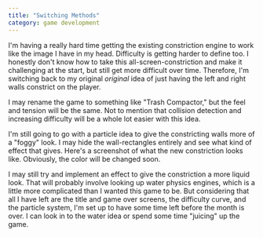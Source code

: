 ```yaml
---
title: "Switching Methods"
category: game development
---
```

I'm having a really hard time getting the existing constriction engine to work like the image I have in my head. Difficulty is getting harder to define too. I honestly don't know how to take this all-screen-constriction and make it challenging at the start, but still get more difficult over time. Therefore, I'm switching back to my original *original* idea of just having the left and right walls constrict on the player.

I may rename the game to something like "Trash Compactor," but the feel and tension will be the same. Not to mention that collision detection and increasing difficulty will be a whole lot easier with this idea.

I'm still going to go with a particle idea to give the constricting walls more of a "foggy" look. I may hide the wall-rectangles entirely and see what kind of effect that gives. Here's a screenshot of what the new constriction looks like. Obviously, the color will be changed soon.

I may still try and implement an effect to give the constriction a more liquid look. That will probably involve looking up water physics engines, which is a little more complicated than I wanted this game to be. But considering that all I have left are the title and game over screens, the difficulty curve, and the particle system, I'm set up to have some time left before the month is over. I can look in to the water idea or spend some time "juicing" up the game.